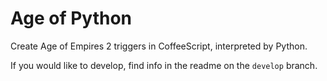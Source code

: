 Age of Python
=============

Create Age of Empires 2 triggers in CoffeeScript, interpreted by Python.

If you would like to develop, find info in the readme on the `develop` branch.
